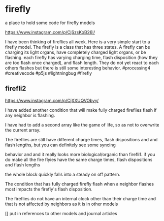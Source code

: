 # firefly
a place to hold some code for firefly models

https://www.instagram.com/p/CjSzsKoB26l/


I have been thinking of fireflies all week. Here is a very simple start to a firefly model. The firefly is a class that has three states. A firefly can be charging its light organs, have completely charged light organs, or be flashing. each firefly has varying charging time, flash disposition (how they are too flash once charged), and flash length. They do not yet react to each others flashes but there is still some interesting behavior. #processing4 #creativecode #p5js #lightningbug #firefly 


## firefli2

https://www.instagram.com/p/CjXXUQVObyy/

I have added another condition that will make fully charged fireflies flash if any neighbor is flashing.

I have had to add a second array like the game of life, so as not to overwrite the current array.

The fireflies are still have different charge times, flash dispositions and and flash lengths, but you can definitely see some syncing 

behavior and and it really looks more biological/organic than firefli1. if you do make all the fire flyies have the same charge times, flash dispositions and flash lengths 

the whole block quickly falls into a steady on off pattern.


The condition that has fully charged firefly flash when a neighbor flashes most impacts the firefly's flash disposition.

The fireflies do not have an internal clock other than their charge time and that is not affected by neighbors as it is in other models

[] put in references to other models and journal articles


